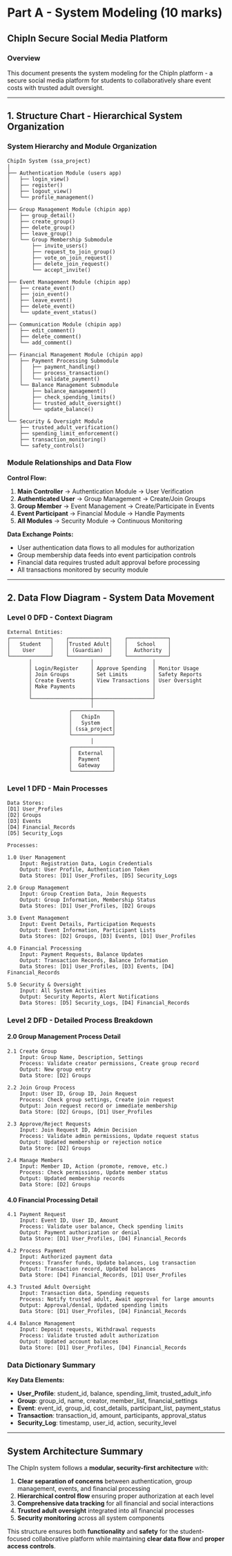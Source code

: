# Part A - System Modeling (10 marks)
## ChipIn Secure Social Media Platform

### Overview
This document presents the system modeling for the ChipIn platform - a secure social media platform for students to collaboratively share event costs with trusted adult oversight.

---

## 1. Structure Chart - Hierarchical System Organization

### System Hierarchy and Module Organization

```
ChipIn System (ssa_project)
│
├── Authentication Module (users app)
│   ├── login_view()
│   ├── register()
│   ├── logout_view()
│   └── profile_management()
│
├── Group Management Module (chipin app)
│   ├── group_detail()
│   ├── create_group()
│   ├── delete_group()
│   ├── leave_group()
│   └── Group Membership Submodule
│       ├── invite_users()
│       ├── request_to_join_group()
│       ├── vote_on_join_request()
│       ├── delete_join_request()
│       └── accept_invite()
│
├── Event Management Module (chipin app)
│   ├── create_event()
│   ├── join_event()
│   ├── leave_event()
│   ├── delete_event()
│   └── update_event_status()
│
├── Communication Module (chipin app)
│   ├── edit_comment()
│   ├── delete_comment()
│   └── add_comment()
│
├── Financial Management Module (chipin app)
│   ├── Payment Processing Submodule
│   │   ├── payment_handling()
│   │   ├── process_transaction()
│   │   └── validate_payment()
│   └── Balance Management Submodule
│       ├── balance_management()
│       ├── check_spending_limits()
│       ├── trusted_adult_oversight()
│       └── update_balance()
│
└── Security & Oversight Module
    ├── trusted_adult_verification()
    ├── spending_limit_enforcement()
    ├── transaction_monitoring()
    └── safety_controls()
```

### Module Relationships and Data Flow

**Control Flow:**
1. **Main Controller** → Authentication Module → User Verification
2. **Authenticated User** → Group Management → Create/Join Groups
3. **Group Member** → Event Management → Create/Participate in Events
4. **Event Participant** → Financial Module → Handle Payments
5. **All Modules** → Security Module → Continuous Monitoring

**Data Exchange Points:**
- User authentication data flows to all modules for authorization
- Group membership data feeds into event participation controls
- Financial data requires trusted adult approval before processing
- All transactions monitored by security module

---

## 2. Data Flow Diagram - System Data Movement

### Level 0 DFD - Context Diagram

```
External Entities:
┌─────────────┐    ┌─────────────┐    ┌─────────────┐
│   Student   │    │Trusted Adult│    │   School    │
│    User     │    │ (Guardian)  │    │  Authority  │
└─────────────┘    └─────────────┘    └─────────────┘
       │                   │                   │
       │ Login/Register    │ Approve Spending  │ Monitor Usage
       │ Join Groups       │ Set Limits        │ Safety Reports
       │ Create Events     │ View Transactions │ User Oversight
       │ Make Payments     │                   │
       │                   │                   │
       └───────────────────┼───────────────────┘
                           │
                    ┌─────────────┐
                    │   ChipIn    │
                    │   System    │
                    │ (ssa_project│
                    └─────────────┘
                           │
                    ┌─────────────┐
                    │  External   │
                    │  Payment    │
                    │  Gateway    │
                    └─────────────┘
```

### Level 1 DFD - Main Processes

```
Data Stores:
[D1] User_Profiles
[D2] Groups
[D3] Events  
[D4] Financial_Records
[D5] Security_Logs

Processes:

1.0 User Management
    Input: Registration Data, Login Credentials
    Output: User Profile, Authentication Token
    Data Stores: [D1] User_Profiles, [D5] Security_Logs

2.0 Group Management  
    Input: Group Creation Data, Join Requests
    Output: Group Information, Membership Status
    Data Stores: [D1] User_Profiles, [D2] Groups

3.0 Event Management
    Input: Event Details, Participation Requests
    Output: Event Information, Participant Lists
    Data Stores: [D2] Groups, [D3] Events, [D1] User_Profiles

4.0 Financial Processing
    Input: Payment Requests, Balance Updates
    Output: Transaction Records, Balance Information
    Data Stores: [D1] User_Profiles, [D3] Events, [D4] Financial_Records

5.0 Security & Oversight
    Input: All System Activities
    Output: Security Reports, Alert Notifications
    Data Stores: [D5] Security_Logs, [D4] Financial_Records
```

### Level 2 DFD - Detailed Process Breakdown

#### 2.0 Group Management Process Detail

```
2.1 Create Group
    Input: Group Name, Description, Settings
    Process: Validate creator permissions, Create group record
    Output: New group entry
    Data Store: [D2] Groups

2.2 Join Group Process
    Input: User ID, Group ID, Join Request
    Process: Check group settings, Create join request
    Output: Join request record or immediate membership
    Data Store: [D2] Groups, [D1] User_Profiles

2.3 Approve/Reject Requests
    Input: Join Request ID, Admin Decision
    Process: Validate admin permissions, Update request status
    Output: Updated membership or rejection notice
    Data Store: [D2] Groups

2.4 Manage Members
    Input: Member ID, Action (promote, remove, etc.)
    Process: Check permissions, Update member status
    Output: Updated membership records
    Data Store: [D2] Groups
```

#### 4.0 Financial Processing Detail

```
4.1 Payment Request
    Input: Event ID, User ID, Amount
    Process: Validate user balance, Check spending limits
    Output: Payment authorization or denial
    Data Store: [D1] User_Profiles, [D4] Financial_Records

4.2 Process Payment
    Input: Authorized payment data
    Process: Transfer funds, Update balances, Log transaction
    Output: Transaction record, Updated balances
    Data Store: [D4] Financial_Records, [D1] User_Profiles

4.3 Trusted Adult Oversight
    Input: Transaction data, Spending requests
    Process: Notify trusted adult, Await approval for large amounts
    Output: Approval/denial, Updated spending limits
    Data Store: [D1] User_Profiles, [D4] Financial_Records

4.4 Balance Management
    Input: Deposit requests, Withdrawal requests
    Process: Validate trusted adult authorization
    Output: Updated account balances
    Data Store: [D1] User_Profiles, [D4] Financial_Records
```

### Data Dictionary Summary

**Key Data Elements:**
- **User_Profile**: student_id, balance, spending_limit, trusted_adult_info
- **Group**: group_id, name, creator, member_list, financial_settings
- **Event**: event_id, group_id, cost_details, participant_list, payment_status
- **Transaction**: transaction_id, amount, participants, approval_status
- **Security_Log**: timestamp, user_id, action, security_level

---

## System Architecture Summary

The ChipIn system follows a **modular, security-first architecture** with:

1. **Clear separation of concerns** between authentication, group management, events, and financial processing
2. **Hierarchical control flow** ensuring proper authorization at each level
3. **Comprehensive data tracking** for all financial and social interactions
4. **Trusted adult oversight** integrated into all financial processes
5. **Security monitoring** across all system components

This structure ensures both **functionality** and **safety** for the student-focused collaborative platform while maintaining **clear data flow** and **proper access controls**.